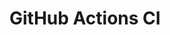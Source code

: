 # GitHub Actions CI











































































































































































































































































































































































































































































































































